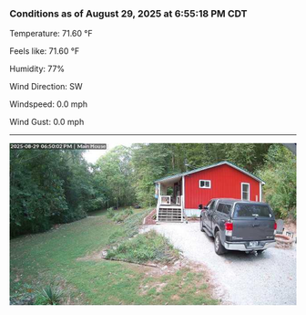 ### Conditions as of August 29, 2025 at 6:55:18 PM CDT 

Temperature: 71.60 &deg;F

Feels like: 71.60 &deg;F

Humidity: 77%

Wind Direction: SW

Windspeed: 0.0 mph

Wind Gust: 0.0 mph

---

<img src="./images/latest.jpeg"/>

